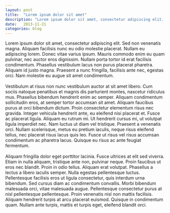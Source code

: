 ```yaml
---
layout: post
title:  "Lorem ipsum dolor sit amet"
description: "Lorem ipsum dolor sit amet, consectetur adipiscing elit. Sed non venenatis magna. Aliquam facilisis nunc eu odio molestie placerat. Nullam eu adipiscing lorem. Donec vitae varius ipsum. Mauris commodo enim eu quam pulvinar, nec auctor eros dignissim. Nullam porta tortor id erat facilisis condimentum. Phasellus vestibulum lacus non purus placerat pharetra. Aliquam id justo magna. Praesent a nunc fringilla, facilisis ante nec, egestas orci. Nam molestie eu augue sit amet condimentum."
date:   2013-11-21
categories: blog
---
```


 Lorem ipsum dolor sit amet, consectetur adipiscing elit. Sed non venenatis magna. Aliquam facilisis nunc eu odio molestie placerat. Nullam eu adipiscing lorem. Donec vitae varius ipsum. Mauris commodo enim eu quam pulvinar, nec auctor eros dignissim. Nullam porta tortor id erat facilisis condimentum. Phasellus vestibulum lacus non purus placerat pharetra. Aliquam id justo magna. Praesent a nunc fringilla, facilisis ante nec, egestas orci. Nam molestie eu augue sit amet condimentum.
<br /><br />
Vestibulum at risus non nunc vestibulum auctor at sit amet libero. Cum sociis natoque penatibus et magnis dis parturient montes, nascetur ridiculus mus. Phasellus bibendum hendrerit enim ac semper. Aliquam condimentum sollicitudin eros, at semper tortor accumsan sit amet. Aliquam faucibus purus at orci bibendum dictum. Proin consectetur elementum risus nec gravida. Integer vehicula hendrerit ante, eu eleifend nisi placerat et. Fusce ac placerat ligula. Aliquam eu rutrum mi. Ut hendrerit cursus mi, ut volutpat ligula imperdiet nec. Nam luctus ut diam vel tristique. Praesent a venenatis orci. Nullam scelerisque, metus eu pretium iaculis, neque risus eleifend tellus, nec placerat risus lacus quis leo. Fusce ut risus vel risus accumsan condimentum ac pharetra lacus. Quisque eu risus ac ante feugiat fermentum.
<br /><br />
Aliquam fringilla dolor eget porttitor lacinia. Fusce ultrices at elit sed viverra. Etiam in nulla aliquam, tristique ante non, pulvinar neque. Proin faucibus ut eros nec blandit. Proin in odio tellus. Aliquam erat volutpat. Phasellus a lectus a libero iaculis semper. Nulla egestas pellentesque luctus. Pellentesque facilisis eros ut ligula consectetur, quis interdum urna bibendum. Sed cursus diam ac condimentum convallis. Morbi bibendum malesuada orci, vitae malesuada augue. Pellentesque consectetur purus at nisl pellentesque pellentesque. Proin venenatis nisl non mattis facilisis. Aliquam hendrerit turpis at arcu placerat euismod. Quisque in condimentum quam. Nullam ante turpis, mattis et turpis eget, eleifend blandit orci. 